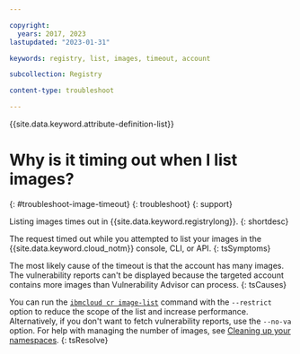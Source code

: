 ```yaml
---

copyright:
  years: 2017, 2023
lastupdated: "2023-01-31"

keywords: registry, list, images, timeout, account

subcollection: Registry

content-type: troubleshoot

---
```


{{site.data.keyword.attribute-definition-list}}

# Why is it timing out when I list images?
{: #troubleshoot-image-timeout}
{: troubleshoot}
{: support}

Listing images times out in {{site.data.keyword.registrylong}}.
{: shortdesc}

The request timed out while you attempted to list your images in the {{site.data.keyword.cloud_notm}} console, CLI, or API.
{: tsSymptoms}

The most likely cause of the timeout is that the account has many images. The vulnerability reports can't be displayed because the targeted account contains more images than Vulnerability Advisor can process.
{: tsCauses}

You can run the [`ibmcloud cr image-list`](/docs/Registry?topic=Registry-containerregcli#bx_cr_image_list) command with the `--restrict` option to reduce the scope of the list and increase performance. Alternatively, if you don't want to fetch vulnerability reports, use the `--no-va` option. For help with managing the number of images, see [Cleaning up your namespaces](/docs/Registry?topic=Registry-registry_retention).
{: tsResolve}
